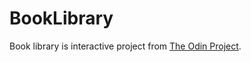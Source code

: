 # BookLibrary
Book library is interactive project from [The Odin Project](https://www.theodinproject.com/dashboard).
